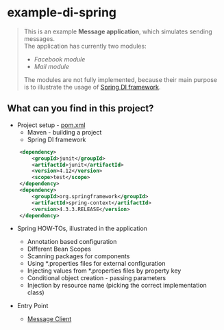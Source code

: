 example-di-spring
===========================
> This is an example **Message application**, which simulates sending messages. <br>
> The application has currently two modules: 
>- *Facebook module*
>- *Mail module*
>
> The modules are not fully implemented, because their main purpose is to illustrate the usage of [Spring DI framework](https://spring.io/guides).


What can you find in this project?
----------------------------------------------
 - Project setup - [pom.xml](https://github.com/Iretha/tutorials/blob/master/example-di-spring/pom.xml)
	 - Maven - building a project
	 - Spring DI framework
```xml		
	<dependency>
		<groupId>junit</groupId>
		<artifactId>junit</artifactId>
		<version>4.12</version>
		<scope>test</scope>
	</dependency>
	<dependency>
		<groupId>org.springframework</groupId>
		<artifactId>spring-context</artifactId>
		<version>4.3.3.RELEASE</version>
	</dependency>
````

 - Spring HOW-TOs, illustrated in the application
	 - Annotation based configuration
	 - Different Bean Scopes
	 - Scanning packages for components
	 - Using *.properties files for external configuration
	 - Injecting values from *.properties files by property key
	 - Conditional object creation - passing parameters
	 - Injection by resource name (picking the correct implementation class)
	 
 - Entry Point
	 - [Message Client](https://github.com/Iretha/tutorials/blob/master/example-di-spring/src/test/java/com/smdev/spring/msg/MessageAppTest.java)
